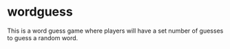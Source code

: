 # wordguess
This is a word guess game where players will have a set number of guesses to guess a random word. 
